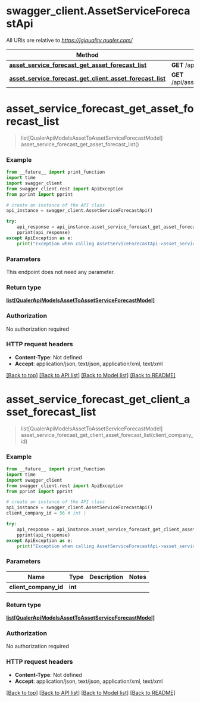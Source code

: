 # swagger_client.AssetServiceForecastApi

All URIs are relative to *https://jgiquality.qualer.com/*

Method | HTTP request | Description
------------- | ------------- | -------------
[**asset_service_forecast_get_asset_forecast_list**](AssetServiceForecastApi.md#asset_service_forecast_get_asset_forecast_list) | **GET** /api/assetserviceforecast | 
[**asset_service_forecast_get_client_asset_forecast_list**](AssetServiceForecastApi.md#asset_service_forecast_get_client_asset_forecast_list) | **GET** /api/assetserviceforecast/client/{clientCompanyId} | 

# **asset_service_forecast_get_asset_forecast_list**
> list[QualerApiModelsAssetToAssetServiceForecastModel] asset_service_forecast_get_asset_forecast_list()



### Example
```python
from __future__ import print_function
import time
import swagger_client
from swagger_client.rest import ApiException
from pprint import pprint

# create an instance of the API class
api_instance = swagger_client.AssetServiceForecastApi()

try:
    api_response = api_instance.asset_service_forecast_get_asset_forecast_list()
    pprint(api_response)
except ApiException as e:
    print("Exception when calling AssetServiceForecastApi->asset_service_forecast_get_asset_forecast_list: %s\n" % e)
```

### Parameters
This endpoint does not need any parameter.

### Return type

[**list[QualerApiModelsAssetToAssetServiceForecastModel]**](QualerApiModelsAssetToAssetServiceForecastModel.md)

### Authorization

No authorization required

### HTTP request headers

 - **Content-Type**: Not defined
 - **Accept**: application/json, text/json, application/xml, text/xml

[[Back to top]](#) [[Back to API list]](../README.md#documentation-for-api-endpoints) [[Back to Model list]](../README.md#documentation-for-models) [[Back to README]](../README.md)

# **asset_service_forecast_get_client_asset_forecast_list**
> list[QualerApiModelsAssetToAssetServiceForecastModel] asset_service_forecast_get_client_asset_forecast_list(client_company_id)



### Example
```python
from __future__ import print_function
import time
import swagger_client
from swagger_client.rest import ApiException
from pprint import pprint

# create an instance of the API class
api_instance = swagger_client.AssetServiceForecastApi()
client_company_id = 56 # int | 

try:
    api_response = api_instance.asset_service_forecast_get_client_asset_forecast_list(client_company_id)
    pprint(api_response)
except ApiException as e:
    print("Exception when calling AssetServiceForecastApi->asset_service_forecast_get_client_asset_forecast_list: %s\n" % e)
```

### Parameters

Name | Type | Description  | Notes
------------- | ------------- | ------------- | -------------
 **client_company_id** | **int**|  | 

### Return type

[**list[QualerApiModelsAssetToAssetServiceForecastModel]**](QualerApiModelsAssetToAssetServiceForecastModel.md)

### Authorization

No authorization required

### HTTP request headers

 - **Content-Type**: Not defined
 - **Accept**: application/json, text/json, application/xml, text/xml

[[Back to top]](#) [[Back to API list]](../README.md#documentation-for-api-endpoints) [[Back to Model list]](../README.md#documentation-for-models) [[Back to README]](../README.md)


